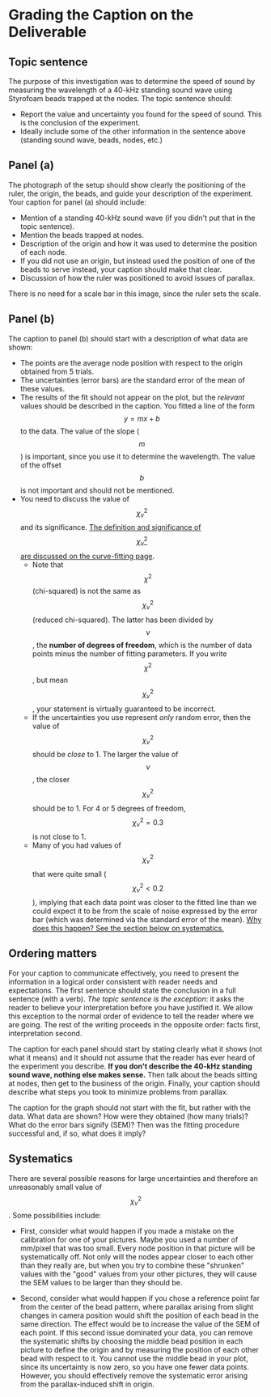 # Grading the Caption on the Deliverable

## Topic sentence

The purpose of this investigation was to determine the speed of sound by measuring the wavelength of a 40-kHz standing sound wave using Styrofoam beads trapped at the nodes. The topic sentence should:

+ Report the value and uncertainty you found for the speed of sound. This is the conclusion of the experiment.
+ Ideally include some of the other information in the sentence above (standing sound wave, beads, nodes, etc.)

## Panel (a)

The photograph of the setup should show clearly the positioning of the ruler, the origin, the beads, and guide your description of the experiment. Your caption for panel (a) should include:

+ Mention of a standing 40-kHz sound wave (if you didn't put that in the topic sentence).
+ Mention the beads trapped at nodes.
+ Description of the origin and how it was used to determine the position of each node.
+ If you did not use an origin, but instead used the position of one of the beads to serve instead, your caption should make that clear.
+ Discussion of how the ruler was positioned to avoid issues of parallax.

There is no need for a scale bar in this image, since the ruler sets the scale.

## Panel (b)

The caption to panel (b) should start with a description of what data are shown:

+ The points are the average node position with respect to the origin obtained from 5 trials.
+ The uncertainties (error bars) are the standard error of the mean of these values.
+ The results of the fit should not appear on the plot, but the *relevant* values should be described in the caption. You fitted a line of the form $$y = mx+b$$ to the data. The value of the slope ($$m$$) is important, since you use it to determine the wavelength. The value of the offset $$b$$ is not important and should not be mentioned.
+ You need to discuss the value of $$ \chi_\nu^2 $$ and its significance. [The definition and significance of $$\chi_\nu^2$$ are discussed on the curve-fitting page](curve-fitting#using-reduced-chi-squared-chinu2-to-determine-how-good-your-fit-is).
   - Note that $$\chi^2$$ (chi-squared) is not the same as $$\chi_\nu^2$$ (reduced chi-squared). The latter has been divided by $$\nu$$, the **number of degrees of freedom**, which is the number of data points minus the number of fitting parameters. If you write $$\chi^2$$, but mean $$\chi_\nu^2$$, your statement is virtually guaranteed to be incorrect.
   - If the uncertainties you use represent _only_ random error, then the value of $$\chi_\nu^2$$ should be _close_ to 1. The larger the value of $$\nu$$, the closer $$\chi_\nu^2$$ should be to 1. For 4 or 5 degrees of freedom, $$\chi_\nu^2 = 0.3$$ is not close to 1.
   - Many of you had values of $$\chi_\nu^2$$ that were quite small ($$\chi_\nu^2 < 0.2$$), implying that each data point was closer to the fitted line than we could expect it to be from the scale of noise expressed by the error bar (which was determined via the standard error of the mean). [Why does this happen? See the section below on systematics.](#systematics)

## Ordering matters

For your caption to communicate effectively, you need to present the information in a logical order consistent with reader needs and expectations. The first sentence should state the conclusion in a full sentence (with a verb). _The topic sentence is the exception_: it asks the reader to believe your interpretation before you have justified it. We allow this exception to the normal order of evidence to tell the reader where we are going. The rest of the writing proceeds in the opposite order: facts first, interpretation second.

The caption for each panel should start by stating clearly what it shows (not what it means) and it should not assume that the reader has ever heard of the experiment you describe. **If you don't describe the 40-kHz standing sound wave, nothing else makes sense.** Then talk about the beads sitting at nodes, then get to the business of the origin. Finally, your caption should describe what steps you took to minimize problems from parallax.

The caption for the graph should not start with the fit, but rather with the data. What data are shown? How were they obtained (how many trials)? What do the error bars signify (SEM)? Then was the fitting procedure successful and, if so, what does it imply?

## Systematics

There are several possible reasons for large uncertainties and therefore an unreasonably small value of $$\chi_\nu^2$$. Some possibilities include:

+ First, consider what would happen if you made a mistake on the calibration for one of your pictures. Maybe you used a number of mm/pixel that was too small. Every node position in that picture will be systematically off. Not only will the nodes appear closer to each other than they really are, but when you try to combine these "shrunken" values with the "good" values from your other pictures, they will cause the SEM values to be larger than they should be.

+ Second, consider what would happen if you chose a reference point far from the center of the bead pattern, where parallax arising from slight changes in camera position would shift the position of each bead in the same direction. The effect would be to increase the value of the SEM of each point. If this second issue dominated your data, you can remove the systematic shifts by choosing the middle bead position in each picture to define the origin and by measuring the position of each other bead with respect to it. You cannot use the middle bead in your plot, since its uncertainty is now zero, so you have one fewer data points. However, you should effectively remove the systematic error arising from the parallax-induced shift in origin.
 